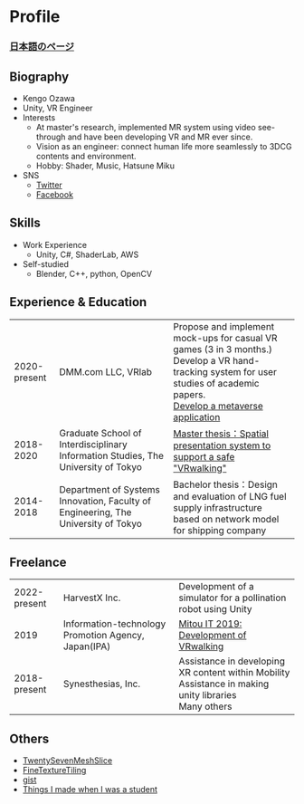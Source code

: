 # Profile

### [**日本語のページ**](../../README.md)

## Biography

- Kengo Ozawa
- Unity, VR Engineer
- Interests
    - At master's research, implemented MR system using video see-through and have been developing VR and MR ever since.
    - Vision as an engineer: connect human life more seamlessly to 3DCG contents and environment.
    - Hobby: Shader, Music, Hatsune Miku
- SNS
    - [Twitter](https://twitter.com/zawazawatw)
    - [Facebook](https://www.facebook.com/kengo.ozw)

## Skills

- Work Experience
    - Unity, C#, ShaderLab, AWS
- Self-studied
    - Blender, C++, python, OpenCV

## 

## Experience & Education
|  |  |  |
|-|-|-|
| 2020-present | DMM.com LLC, VRlab | Propose and implement mock-ups for casual VR games (3 in 3 months.) <br>Develop a VR hand-tracking system for user studies of academic papers.<br>[Develop a metaverse application](./dmmconnectchat.md) |
| 2018-2020 | Graduate School of Interdisciplinary Information Studies, The University of Tokyo | [Master thesis：Spatial presentation system to support a safe "VRwalking"](./arukivr.md) |
| 2014-2018 | Department of Systems Innovation, Faculty of Engineering, The University of Tokyo | Bachelor thesis：Design and evaluation of LNG fuel supply infrastructure based on network model for shipping company |

## Freelance
|  |  |  |
|-|-|-|
| 2022-present | HarvestX Inc. | Development of a simulator for a pollination robot using Unity |
| 2019    | Information-technology Promotion Agency, Japan(IPA) | [Mitou IT 2019: Development of VRwalking](./arukivr.md) |
| 2018-present | Synesthesias, Inc. | Assistance in developing XR content within Mobility<br>Assistance in making unity libraries<br>Many others |

## Others

- [TwentySevenMeshSlice](https://github.com/zawazawagh/TwentySevenMeshSlice)
- [FineTextureTiling](https://gist.github.com/zawazawagh/1295e2de491a1375762dc60da038a81f)
- [gist](https://gist.github.com/zawazawagh)
- [Things I made when I was a student](https://zawazawagh.github.io/zawazawa/works.html)

